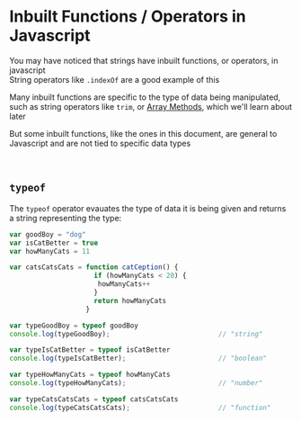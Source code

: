 # Inbuilt Functions / Operators in Javascript
You may have noticed that strings have inbuilt functions, or operators, in javascript  
String operators like ```.indexOf``` are a good example of this

Many inbuilt functions are specific to the type of data being manipulated, such as string operators like ```trim```, or [Array Methods](../03_JS/10_Array_Methods.md), which we'll learn about later

But some inbuilt functions, like the ones in this document, are general to Javascript and are not tied to specific data types

<br> 

## ```typeof```
The ```typeof``` operator evauates the type of data it is being given and returns a string representing the type:

```js
var goodBoy = "dog"
var isCatBetter = true
var howManyCats = 11 

var catsCatsCats = function catCeption() {
                     if (howManyCats < 20) {
                      howManyCats++
                     }
                     return howManyCats
                   }
```

```js
var typeGoodBoy = typeof goodBoy 
console.log(typeGoodBoy);                           // "string"

var typeIsCatBetter = typeof isCatBetter
console.log(typeIsCatBetter);                       // "boolean"

var typeHowManyCats = typeof howManyCats  
console.log(typeHowManyCats);                       // "number"

var typeCatsCatsCats = typeof catsCatsCats
console.log(typeCatsCatsCats);                      // "function"
```

